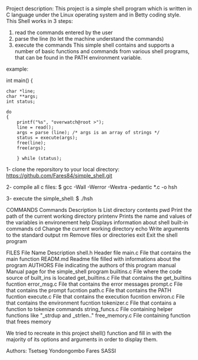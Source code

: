 Project description:
This project is a simple shell program which is written in C language under
the Linux operating system and in Betty coding style.
This Shell works in 3 steps:
1. read the commands entered by the user
2. parse the line (to let the machine understand the commands)
3. execute the commands
This simple shell contains and supports a number of basic functions and commands
from various shell programs, that can be found in the PATH environment variable.

example:

int main()
{

	char *line;
	char **args;
	int status;

	do
	{
		printf("%s", "overwatch@root >");
		line = read();
		args = parse (line); /* args is an array of strings */
		status = execute(args);
		free(line);
		free(args);

		} while (status);

1- clone the reporsitory to your local directory:
https://github.com/Fares84/simple_shell.git

2- compile all c files:
$ gcc -Wall -Werror -Wextra -pedantic *.c -o hsh

3- execute the simple_shell:
$ ./hsh

COMMANDS
 Commands	   Description
 ls		   List directory contents
 pwd               Print the path of the current working directory
 printenv  	   Prints the name and values of the variables in environement
 help		   Displays information about shell built-in commands
 cd		   Change the current working directory
 echo		   Write arguments to the standard output
 rm		   Remove files or directories
 exit		   Exit the shell program

FILES
 File Name	   Description
 shell.h	   Header file
 main.c		   File that contains the main function
 READM.md          Readme file filled with informations about the program
 AUTHORS	   File indicating the authors of this program
 manual            Manual page for the simple_shell program
 builtins.c	   File where the code source of built_ins is located
 get_builtins.c    File that contains the get_builtins fucntion
 error_msg.c       File that contains the error messages
 prompt.c          File that contains the prompt fucntion
 path.c		   File that contains the PATH fucntion
 execute.c	   File that contains the execution fucntion
 environ.c	   File that contains the environment fucntion
 tokenizer.c	   File that contains a function to tokenize commands
 string_funcs.c    File containing helper functions like "_strdup and _strlen.."
 free_memory.c     File containing function that frees memory

We tried to recreate in this project shell() function and fill in with
the majority of its options and arguments in order to display them.

Authors:
Tsetseg Yondongombo
Fares SASSI
